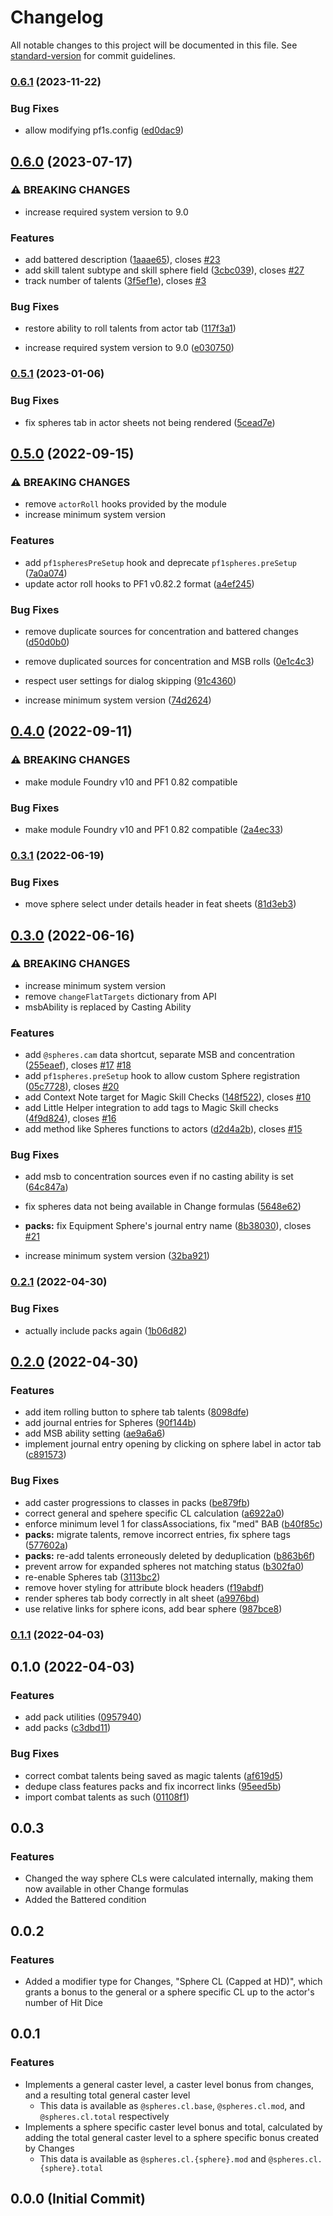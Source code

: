 # Changelog

All notable changes to this project will be documented in this file. See [standard-version](https://github.com/conventional-changelog/standard-version) for commit guidelines.

### [0.6.1](https://gitlab.com/ethaks-fvtt/foundryvtt-pf1-spheres/compare/v0.6.0...v0.6.1) (2023-11-22)


### Bug Fixes

* allow modifying pf1s.config ([ed0dac9](https://gitlab.com/ethaks-fvtt/foundryvtt-pf1-spheres/commit/ed0dac92e66ab699454cf1a2be8b7dcd4148c5a7))

## [0.6.0](https://gitlab.com/ethaks-fvtt/foundryvtt-pf1-spheres/compare/v0.5.1...v0.6.0) (2023-07-17)


### ⚠ BREAKING CHANGES

* increase required system version to 9.0

### Features

* add battered description ([1aaae65](https://gitlab.com/ethaks-fvtt/foundryvtt-pf1-spheres/commit/1aaae650d4363bc0b0aa73fd5535c56543d4aff6)), closes [#23](https://gitlab.com/ethaks-fvtt/foundryvtt-pf1-spheres/issues/23)
* add skill talent subtype and skill sphere field ([3cbc039](https://gitlab.com/ethaks-fvtt/foundryvtt-pf1-spheres/commit/3cbc03970b9d31d88653a763910bd6cef46cbe31)), closes [#27](https://gitlab.com/ethaks-fvtt/foundryvtt-pf1-spheres/issues/27)
* track number of talents ([3f5ef1e](https://gitlab.com/ethaks-fvtt/foundryvtt-pf1-spheres/commit/3f5ef1e5d300525490b0ca7436f6f8f2a6d792cb)), closes [#3](https://gitlab.com/ethaks-fvtt/foundryvtt-pf1-spheres/issues/3)


### Bug Fixes

* restore ability to roll talents from actor tab ([117f3a1](https://gitlab.com/ethaks-fvtt/foundryvtt-pf1-spheres/commit/117f3a1bfedfcac98751ab09b13c3cd989bedb6f))


* increase required system version to 9.0 ([e030750](https://gitlab.com/ethaks-fvtt/foundryvtt-pf1-spheres/commit/e030750733736a4c84d6add52bb7cdb5547fdedb))

### [0.5.1](https://gitlab.com/ethaks-fvtt/foundryvtt-pf1-spheres/compare/v0.5.0...v0.5.1) (2023-01-06)


### Bug Fixes

* fix spheres tab in actor sheets not being rendered ([5cead7e](https://gitlab.com/ethaks-fvtt/foundryvtt-pf1-spheres/commit/5cead7e7d580f528aba95603fc4d41b0d6b50435))

## [0.5.0](https://gitlab.com/ethaks-fvtt/foundryvtt-pf1-spheres/compare/v0.4.0...v0.5.0) (2022-09-15)


### ⚠ BREAKING CHANGES

* remove `actorRoll` hooks provided by the module
* increase minimum system version

### Features

* add `pf1spheresPreSetup` hook and deprecate `pf1spheres.preSetup` ([7a0a074](https://gitlab.com/ethaks-fvtt/foundryvtt-pf1-spheres/commit/7a0a074f04330388b438170390894889013f9fdd))
* update actor roll hooks to PF1 v0.82.2 format ([a4ef245](https://gitlab.com/ethaks-fvtt/foundryvtt-pf1-spheres/commit/a4ef245ad1f678b64aaef2f0c1c7a1aba1d236ff))


### Bug Fixes

* remove duplicate sources for concentration and battered changes ([d50d0b0](https://gitlab.com/ethaks-fvtt/foundryvtt-pf1-spheres/commit/d50d0b01ed48737326e968c4a6e2d45b1ad41881))
* remove duplicated sources for concentration and MSB rolls ([0e1c4c3](https://gitlab.com/ethaks-fvtt/foundryvtt-pf1-spheres/commit/0e1c4c36a973364ce645b93772b0d5ea0ab511e7))
* respect user settings for dialog skipping ([91c4360](https://gitlab.com/ethaks-fvtt/foundryvtt-pf1-spheres/commit/91c4360a935bef1240d0e9262b321b9119bf3bbb))


* increase minimum system version ([74d2624](https://gitlab.com/ethaks-fvtt/foundryvtt-pf1-spheres/commit/74d2624502716e978cc0ac5651045ea8f4591102))

## [0.4.0](https://gitlab.com/ethaks-fvtt/foundryvtt-pf1-spheres/compare/v0.3.1...v0.4.0) (2022-09-11)


### ⚠ BREAKING CHANGES

* make module Foundry v10 and PF1 0.82 compatible

### Bug Fixes

* make module Foundry v10 and PF1 0.82 compatible ([2a4ec33](https://gitlab.com/ethaks-fvtt/foundryvtt-pf1-spheres/commit/2a4ec3306c669a2c1f3455f071e00829ab2a9df0))

### [0.3.1](https://gitlab.com/ethaks-fvtt/foundryvtt-pf1-spheres/compare/v0.3.0...v0.3.1) (2022-06-19)


### Bug Fixes

* move sphere select under details header in feat sheets ([81d3eb3](https://gitlab.com/ethaks-fvtt/foundryvtt-pf1-spheres/commit/81d3eb36ec29f1f95f8b0ad2cc6a751ab71ce0a1))

## [0.3.0](https://gitlab.com/ethaks-fvtt/foundryvtt-pf1-spheres/compare/v0.2.1...v0.3.0) (2022-06-16)


### ⚠ BREAKING CHANGES

* increase minimum system version
* remove `changeFlatTargets` dictionary from API
* msbAbility is replaced by Casting Ability

### Features

* add `@spheres.cam` data shortcut, separate MSB and concentration ([255eaef](https://gitlab.com/ethaks-fvtt/foundryvtt-pf1-spheres/commit/255eaefa98367fe4650bd400299aa6ce115b0fcf)), closes [#17](https://gitlab.com/ethaks-fvtt/foundryvtt-pf1-spheres/issues/17) [#18](https://gitlab.com/ethaks-fvtt/foundryvtt-pf1-spheres/issues/18)
* add `pf1spheres.preSetup` hook to allow custom Sphere registration ([05c7728](https://gitlab.com/ethaks-fvtt/foundryvtt-pf1-spheres/commit/05c7728d6313f07ac57ceaca95e0146276b82118)), closes [#20](https://gitlab.com/ethaks-fvtt/foundryvtt-pf1-spheres/issues/20)
* add Context Note target for Magic Skill Checks ([148f522](https://gitlab.com/ethaks-fvtt/foundryvtt-pf1-spheres/commit/148f522801e67e433901bc05610b6714a59a90c7)), closes [#10](https://gitlab.com/ethaks-fvtt/foundryvtt-pf1-spheres/issues/10)
* add Little Helper integration to add tags to Magic Skill checks ([4f9d824](https://gitlab.com/ethaks-fvtt/foundryvtt-pf1-spheres/commit/4f9d824d3b20f8975c6c2a50305a7b46c531c04d)), closes [#16](https://gitlab.com/ethaks-fvtt/foundryvtt-pf1-spheres/issues/16)
* add method like Spheres functions to actors ([d2d4a2b](https://gitlab.com/ethaks-fvtt/foundryvtt-pf1-spheres/commit/d2d4a2b6ce05125e881912c8487109042310a369)), closes [#15](https://gitlab.com/ethaks-fvtt/foundryvtt-pf1-spheres/issues/15)


### Bug Fixes

* add msb to concentration sources even if no casting ability is set ([64c847a](https://gitlab.com/ethaks-fvtt/foundryvtt-pf1-spheres/commit/64c847a5ce70eaf4f478997597fd273e549bac2e))
* fix spheres data not being available in Change formulas ([5648e62](https://gitlab.com/ethaks-fvtt/foundryvtt-pf1-spheres/commit/5648e62fdca69700f367e0bb3af005abb86c5787))
* **packs:** fix Equipment Sphere's journal entry name ([8b38030](https://gitlab.com/ethaks-fvtt/foundryvtt-pf1-spheres/commit/8b38030c80adde6efd5be69f94a434a68a135222)), closes [#21](https://gitlab.com/ethaks-fvtt/foundryvtt-pf1-spheres/issues/21)


* increase minimum system version ([32ba921](https://gitlab.com/ethaks-fvtt/foundryvtt-pf1-spheres/commit/32ba9211cb366b2fcadbd5687e3bac213a71db0e))

### [0.2.1](https://gitlab.com/Ethaks/foundryvtt-pf1-spheres/compare/v0.2.0...v0.2.1) (2022-04-30)


### Bug Fixes

* actually include packs again ([1b06d82](https://gitlab.com/Ethaks/foundryvtt-pf1-spheres/commit/1b06d82a6f49222e99a6116fc43a643702e9a846))

## [0.2.0](https://gitlab.com/Ethaks/foundryvtt-pf1-spheres/compare/v0.1.1...v0.2.0) (2022-04-30)


### Features

* add item rolling button to sphere tab talents ([8098dfe](https://gitlab.com/Ethaks/foundryvtt-pf1-spheres/commit/8098dfedefb4f410b5399c7234994c8717ba4594))
* add journal entries for Spheres ([90f144b](https://gitlab.com/Ethaks/foundryvtt-pf1-spheres/commit/90f144b9e84a60371d7b4661e3b92ec513a9abef))
* add MSB ability setting ([ae9a6a6](https://gitlab.com/Ethaks/foundryvtt-pf1-spheres/commit/ae9a6a603160590a1a035126b658c7661a5bfda9))
* implement journal entry opening by clicking on sphere label in actor tab ([c891573](https://gitlab.com/Ethaks/foundryvtt-pf1-spheres/commit/c8915736da1b3bc9a93f963de1615d5c6ee7a77f))


### Bug Fixes

* add caster progressions to classes in packs ([be879fb](https://gitlab.com/Ethaks/foundryvtt-pf1-spheres/commit/be879fbaf333a4f76e28a51ae3b180673a64f5f7))
* correct general and spehere specific CL calculation ([a6922a0](https://gitlab.com/Ethaks/foundryvtt-pf1-spheres/commit/a6922a06d6d78d4b6264883b4e9823ecc64d1491))
* enforce minimum level 1 for classAssociations, fix "med" BAB ([b40f85c](https://gitlab.com/Ethaks/foundryvtt-pf1-spheres/commit/b40f85cc35a69f103fefc2bfd9d7e44521c6cf92))
* **packs:** migrate talents, remove incorrect entries, fix sphere tags ([577602a](https://gitlab.com/Ethaks/foundryvtt-pf1-spheres/commit/577602af16eba131f0f239c032a122342293e53e))
* **packs:** re-add talents erroneously deleted by deduplication ([b863b6f](https://gitlab.com/Ethaks/foundryvtt-pf1-spheres/commit/b863b6f53d52c162b50f9f6226e110798294690a))
* prevent arrow for expanded spheres not matching status ([b302fa0](https://gitlab.com/Ethaks/foundryvtt-pf1-spheres/commit/b302fa098a36cf9f797f390bbada36475193f62c))
* re-enable Spheres tab ([3113bc2](https://gitlab.com/Ethaks/foundryvtt-pf1-spheres/commit/3113bc287b29c2d790ed3902004157bf0aa88983))
* remove hover styling for attribute block headers ([f19abdf](https://gitlab.com/Ethaks/foundryvtt-pf1-spheres/commit/f19abdf2230f95dadbba357c035e2aa1da37e4e8))
* render spheres tab body correctly in alt sheet ([a9976bd](https://gitlab.com/Ethaks/foundryvtt-pf1-spheres/commit/a9976bd94a291c3bb2e2e44caa27cf299d94551e))
* use relative links for sphere icons, add bear sphere ([987bce8](https://gitlab.com/Ethaks/foundryvtt-pf1-spheres/commit/987bce8f629aaf63e9e0f06a07d75bd62f5a0812))

### [0.1.1](https://gitlab.com/Ethaks/foundryvtt-pf1-spheres/compare/v0.1.0...v0.1.1) (2022-04-03)

## 0.1.0 (2022-04-03)


### Features

* add pack utilities ([0957940](https://gitlab.com/Ethaks/foundryvtt-pf1-spheres/commit/095794016a350ad40c2092c0001af8a445b2208d))
* add packs ([c3dbd11](https://gitlab.com/Ethaks/foundryvtt-pf1-spheres/commit/c3dbd1194ee6cc757b15ec4cc578594e5cb396d0))


### Bug Fixes

* correct combat talents being saved as magic talents ([af619d5](https://gitlab.com/Ethaks/foundryvtt-pf1-spheres/commit/af619d572c867f4bbf89f0c539ef9b7237986173))
* dedupe class features packs and fix incorrect links ([95eed5b](https://gitlab.com/Ethaks/foundryvtt-pf1-spheres/commit/95eed5bef961c21e00d5448f1c5b199399a0ffd1))
* import combat talents as such ([01108f1](https://gitlab.com/Ethaks/foundryvtt-pf1-spheres/commit/01108f159afd6a2be439b7b8788c80160b08ed7b))

## 0.0.3

### Features

- Changed the way sphere CLs were calculated internally, making them now available in other Change formulas
- Added the Battered condition

## 0.0.2

### Features

- Added a modifier type for Changes, "Sphere CL (Capped at HD)", which grants a bonus to the general or a sphere specific CL up to the actor's number of Hit Dice

## 0.0.1

### Features

- Implements a general caster level, a caster level bonus from changes, and a resulting total general caster level
  - This data is available as `@spheres.cl.base`, `@spheres.cl.mod`, and `@spheres.cl.total` respectively
- Implements a sphere specific caster level bonus and total, calculated by adding the total general caster level to a sphere specific bonus created by Changes
  - This data is available as `@spheres.cl.{sphere}.mod` and `@spheres.cl.{sphere}.total`

## 0.0.0 (Initial Commit)
